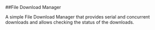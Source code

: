 ##File Download Manager

A simple File Download Manager that provides serial and concurrent
downloads and allows checking the status of the downloads.

